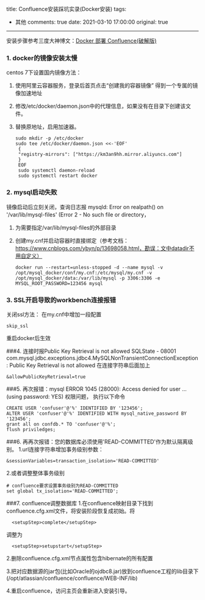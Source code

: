 title: Confluence安装踩坑实录(Docker安装)
tags:
  - 其他
comments: true
date: 2021-03-10 17:00:00
original: true

---

安装步骤参考三度大神博文：[Docker 部署 Confluence(破解版)](https://www.cnblogs.com/sanduzxcvbnm/p/13809276.html)


### 1. docker的镜像安装太慢
centos 7下设置国内镜像方法： 
1. 使用阿里云容器服务，登录后首页点击“创建我的容器镜像” 得到一个专属的镜像加速地址
2. 修改/etc/docker/daemon.json中的代理信息，如果没有在目录下创建该文件。
3. 替换原地址，启用加速器。

       sudo mkdir -p /etc/docker
       sudo tee /etc/docker/daemon.json <<-'EOF'
        {
        "registry-mirrors": ["https://km3an9hh.mirror.aliyuncs.com"]
        }
        EOF
        sudo systemctl daemon-reload
        sudo systemctl restart docker


### 2. mysql启动失败
镜像启动后立刻关闭，查询日志报 mysqld: Error on realpath() on '/var/lib/mysql-files' (Error 2 - No such file or directory，
1. 为需要指定/var/lib/mysql-files的外部目录
2. 创建my.cnf并启动容器时直接绑定（参考文档： https://www.cnblogs.com/ybyn/p/13698058.html，勘误：文中datadir不用自定义）

       docker run --restart=unless-stopped -d --name mysql -v /opt/mysql_docker/conf/my.cnf:/etc/mysql/my.cnf -v /opt/mysql_docker/data:/var/lib/mysql -p 3306:3306 -e MYSQL_ROOT_PASSWORD=123456 mysql

### 3. SSL开启导致的workbench连接报错
关闭ssl方法： 在my.cnf中增加一段配置
    
    skip_ssl
    
重启docker后生效

###4. 连接时报Public Key Retrieval is not allowed
SQLState - 08001
com.mysql.jdbc.exceptions.jdbc4.MySQLNonTransientConnectionException: Public Key Retrieval is not allowed
在连接字符串后面加上

    &allowPublicKeyRetrieval=true
    
###5. 再次报错：mysql ERROR 1045 (28000): Access denied for user ... (using password: YES)
权限问题， 执行以下命令
    
    CREATE USER 'confuser'@'%' IDENTIFIED BY '123456';
    ALTER USER 'confuser'@'%' IDENTIFIED WITH mysql_native_password BY '123456';
    grant all on confdb.* TO 'confuser'@'%';
    flush priviledges;
    
###6. 再再次报错：您的数据库必须使用'READ-COMMITTED'作为默认隔离级别。
1.url连接字符串增加事务级别参数：

    &sessionVariables=transaction_isolation='READ-COMMITTED'
    
2.或者调整整体事务级别

    # confluence要求设置事务级别为READ-COMMITTED
    set global tx_isolation='READ-COMMITTED';
    
###7. confluence调整数据库
1.在confluence映射目录下找到confluence.cfg.xml文件，将安装阶段恢复成初始。将  
      
      <setupStep>complete</setupStep> 
  调整为 
      
      <setupStep>setupstart</setupStep> 
    
2.删除confluence.cfg.xml节点属性包含hibernate的所有配置

3.把对应数据源的jar包(比如Oracle的ojdbc8.jar)放到confluence工程的lib目录下(/opt/atlassian/confluence/confluence/WEB-INF/lib)

4.重启confluence，访问主页会重新进入安装引导。

   